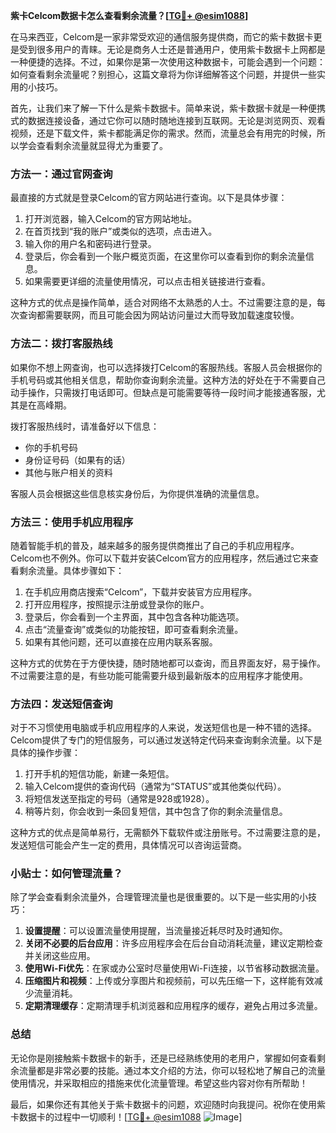 **紫卡Celcom数据卡怎么查看剩余流量？[[TG💪+ @esim1088](https://t.me/s/esim1088)]**

在马来西亚，Celcom是一家非常受欢迎的通信服务提供商，而它的紫卡数据卡更是受到很多用户的青睐。无论是商务人士还是普通用户，使用紫卡数据卡上网都是一种便捷的选择。不过，如果你是第一次使用这种数据卡，可能会遇到一个问题：如何查看剩余流量呢？别担心，这篇文章将为你详细解答这个问题，并提供一些实用的小技巧。

首先，让我们来了解一下什么是紫卡数据卡。简单来说，紫卡数据卡就是一种便携式的数据连接设备，通过它你可以随时随地连接到互联网。无论是浏览网页、观看视频，还是下载文件，紫卡都能满足你的需求。然而，流量总会有用完的时候，所以学会查看剩余流量就显得尤为重要了。

### 方法一：通过官网查询

最直接的方式就是登录Celcom的官方网站进行查询。以下是具体步骤：

1. 打开浏览器，输入Celcom的官方网站地址。
2. 在首页找到“我的账户”或类似的选项，点击进入。
3. 输入你的用户名和密码进行登录。
4. 登录后，你会看到一个账户概览页面，在这里你可以查看到你的剩余流量信息。
5. 如果需要更详细的流量使用情况，可以点击相关链接进行查看。

这种方式的优点是操作简单，适合对网络不太熟悉的人士。不过需要注意的是，每次查询都需要联网，而且可能会因为网站访问量过大而导致加载速度较慢。

### 方法二：拨打客服热线

如果你不想上网查询，也可以选择拨打Celcom的客服热线。客服人员会根据你的手机号码或其他相关信息，帮助你查询剩余流量。这种方法的好处在于不需要自己动手操作，只需拨打电话即可。但缺点是可能需要等待一段时间才能接通客服，尤其是在高峰期。

拨打客服热线时，请准备好以下信息：
- 你的手机号码
- 身份证号码（如果有的话）
- 其他与账户相关的资料

客服人员会根据这些信息核实身份后，为你提供准确的流量信息。

### 方法三：使用手机应用程序

随着智能手机的普及，越来越多的服务提供商推出了自己的手机应用程序。Celcom也不例外。你可以下载并安装Celcom官方的应用程序，然后通过它来查看剩余流量。具体步骤如下：

1. 在手机应用商店搜索“Celcom”，下载并安装官方应用程序。
2. 打开应用程序，按照提示注册或登录你的账户。
3. 登录后，你会看到一个主界面，其中包含各种功能选项。
4. 点击“流量查询”或类似的功能按钮，即可查看剩余流量。
5. 如果有其他问题，还可以直接在应用内联系客服。

这种方式的优势在于方便快捷，随时随地都可以查询，而且界面友好，易于操作。不过需要注意的是，有些功能可能需要升级到最新版本的应用程序才能使用。

### 方法四：发送短信查询

对于不习惯使用电脑或手机应用程序的人来说，发送短信也是一种不错的选择。Celcom提供了专门的短信服务，可以通过发送特定代码来查询剩余流量。以下是具体的操作步骤：

1. 打开手机的短信功能，新建一条短信。
2. 输入Celcom提供的查询代码（通常为“STATUS”或其他类似代码）。
3. 将短信发送至指定的号码（通常是928或1928）。
4. 稍等片刻，你会收到一条回复短信，其中包含了你的剩余流量信息。

这种方式的优点是简单易行，无需额外下载软件或注册账号。不过需要注意的是，发送短信可能会产生一定的费用，具体情况可以咨询运营商。

### 小贴士：如何管理流量？

除了学会查看剩余流量外，合理管理流量也是很重要的。以下是一些实用的小技巧：

1. **设置提醒**：可以设置流量使用提醒，当流量接近耗尽时及时通知你。
2. **关闭不必要的后台应用**：许多应用程序会在后台自动消耗流量，建议定期检查并关闭这些应用。
3. **使用Wi-Fi优先**：在家或办公室时尽量使用Wi-Fi连接，以节省移动数据流量。
4. **压缩图片和视频**：上传或分享图片和视频前，可以先压缩一下，这样能有效减少流量消耗。
5. **定期清理缓存**：定期清理手机浏览器和应用程序的缓存，避免占用过多流量。

### 总结

无论你是刚接触紫卡数据卡的新手，还是已经熟练使用的老用户，掌握如何查看剩余流量都是非常必要的技能。通过本文介绍的方法，你可以轻松地了解自己的流量使用情况，并采取相应的措施来优化流量管理。希望这些内容对你有所帮助！

最后，如果你还有其他关于紫卡数据卡的问题，欢迎随时向我提问。祝你在使用紫卡数据卡的过程中一切顺利！[[TG💪+ @esim1088](https://t.me/s/esim1088) ![Image](https://i.postimg.cc/4NQfJmqS/Snipaste-2025-05-13-00-14-12.png)]